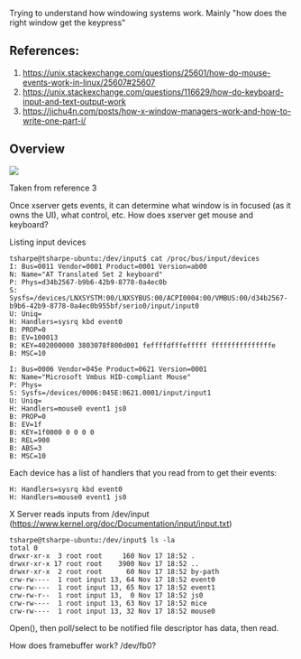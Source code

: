Trying to understand how windowing systems work. Mainly "how does the right window get the keypress"

## References:
1. https://unix.stackexchange.com/questions/25601/how-do-mouse-events-work-in-linux/25607#25607
2. https://unix.stackexchange.com/questions/116629/how-do-keyboard-input-and-text-output-work
3. https://jichu4n.com/posts/how-x-window-managers-work-and-how-to-write-one-part-i/


## Overview
![](https://jichu4n.com/content/images/2018/10/so1jXbe2d2Vvx917pbA5Cjw.png)

Taken from reference 3

Once xserver gets events, it can determine what window is in focused (as it owns the UI), what control, etc. How does xserver get mouse and keyboard?

Listing input devices
```
tsharpe@tsharpe-ubuntu:/dev/input$ cat /proc/bus/input/devices
I: Bus=0011 Vendor=0001 Product=0001 Version=ab00
N: Name="AT Translated Set 2 keyboard"
P: Phys=d34b2567-b9b6-42b9-8778-0a4ec0b
S: Sysfs=/devices/LNXSYSTM:00/LNXSYBUS:00/ACPI0004:00/VMBUS:00/d34b2567-b9b6-42b9-8778-0a4ec0b955bf/serio0/input/input0
U: Uniq=
H: Handlers=sysrq kbd event0
B: PROP=0
B: EV=100013
B: KEY=402000000 3803078f800d001 feffffdfffefffff fffffffffffffffe
B: MSC=10

I: Bus=0006 Vendor=045e Product=0621 Version=0001
N: Name="Microsoft Vmbus HID-compliant Mouse"
P: Phys=
S: Sysfs=/devices/0006:045E:0621.0001/input/input1
U: Uniq=
H: Handlers=mouse0 event1 js0
B: PROP=0
B: EV=1f
B: KEY=1f0000 0 0 0 0
B: REL=900
B: ABS=3
B: MSC=10
```

Each device has a list of handlers that you read from to get their events:
```
H: Handlers=sysrq kbd event0
H: Handlers=mouse0 event1 js0
```

X Server reads inputs from /dev/input (https://www.kernel.org/doc/Documentation/input/input.txt)
```
tsharpe@tsharpe-ubuntu:/dev/input$ ls -la
total 0
drwxr-xr-x  3 root root     160 Nov 17 18:52 .
drwxr-xr-x 17 root root    3900 Nov 17 18:52 ..
drwxr-xr-x  2 root root      60 Nov 17 18:52 by-path
crw-rw----  1 root input 13, 64 Nov 17 18:52 event0
crw-rw----  1 root input 13, 65 Nov 17 18:52 event1
crw-rw-r--  1 root input 13,  0 Nov 17 18:52 js0
crw-rw----  1 root input 13, 63 Nov 17 18:52 mice
crw-rw----  1 root input 13, 32 Nov 17 18:52 mouse0
```

Open(), then poll/select to be notified file descriptor has data, then read.

How does framebuffer work?
/dev/fb0?